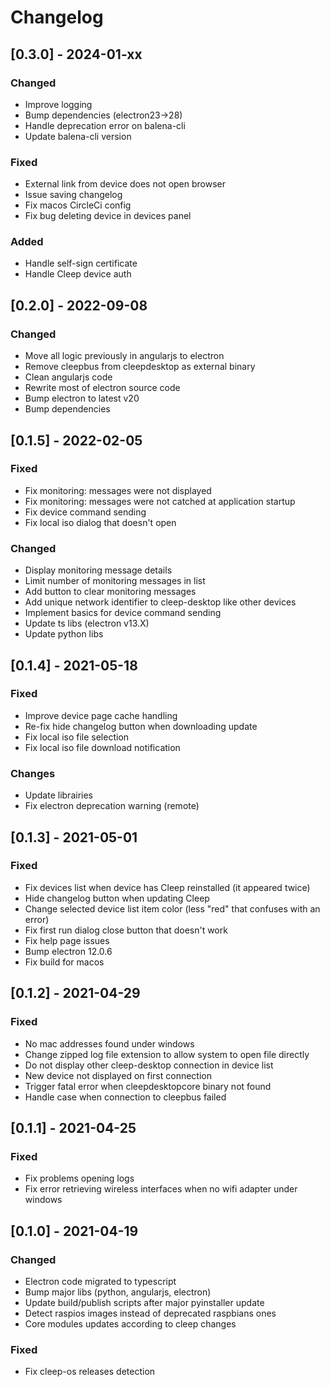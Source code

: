 # Changelog

## [0.3.0] - 2024-01-xx

### Changed

- Improve logging
- Bump dependencies (electron23->28)
- Handle deprecation error on balena-cli
- Update balena-cli version

### Fixed

- External link from device does not open browser
- Issue saving changelog
- Fix macos CircleCi config
- Fix bug deleting device in devices panel

### Added

- Handle self-sign certificate
- Handle Cleep device auth

## [0.2.0] - 2022-09-08

### Changed

- Move all logic previously in angularjs to electron
- Remove cleepbus from cleepdesktop as external binary
- Clean angularjs code
- Rewrite most of electron source code
- Bump electron to latest v20
- Bump dependencies

## [0.1.5] - 2022-02-05

### Fixed

- Fix monitoring: messages were not displayed
- Fix monitoring: messages were not catched at application startup
- Fix device command sending
- Fix local iso dialog that doesn't open

### Changed

- Display monitoring message details
- Limit number of monitoring messages in list
- Add button to clear monitoring messages
- Add unique network identifier to cleep-desktop like other devices
- Implement basics for device command sending
- Update ts libs (electron v13.X)
- Update python libs

## [0.1.4] - 2021-05-18

### Fixed

- Improve device page cache handling
- Re-fix hide changelog button when downloading update
- Fix local iso file selection
- Fix local iso file download notification

### Changes

- Update librairies
- Fix electron deprecation warning (remote)

## [0.1.3] - 2021-05-01

### Fixed

- Fix devices list when device has Cleep reinstalled (it appeared twice)
- Hide changelog button when updating Cleep
- Change selected device list item color (less "red" that confuses with an error)
- Fix first run dialog close button that doesn't work
- Fix help page issues
- Bump electron 12.0.6
- Fix build for macos

## [0.1.2] - 2021-04-29

### Fixed

- No mac addresses found under windows
- Change zipped log file extension to allow system to open file directly
- Do not display other cleep-desktop connection in device list
- New device not displayed on first connection
- Trigger fatal error when cleepdesktopcore binary not found
- Handle case when connection to cleepbus failed

## [0.1.1] - 2021-04-25

### Fixed

- Fix problems opening logs
- Fix error retrieving wireless interfaces when no wifi adapter under windows

## [0.1.0] - 2021-04-19

### Changed

- Electron code migrated to typescript
- Bump major libs (python, angularjs, electron)
- Update build/publish scripts after major pyinstaller update
- Detect raspios images instead of deprecated raspbians ones
- Core modules updates according to cleep changes

### Fixed

- Fix cleep-os releases detection
